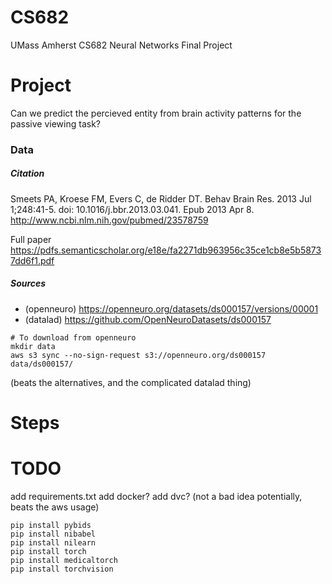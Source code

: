 # CS682
UMass Amherst CS682 Neural Networks Final Project

# Project
Can we predict the percieved entity from brain activity patterns for the passive viewing task?

### Data

##### Citation
Smeets PA, Kroese FM, Evers C, de Ridder DT.
Behav Brain Res. 2013 Jul 1;248:41-5. doi: 10.1016/j.bbr.2013.03.041. Epub 2013 Apr 8.
http://www.ncbi.nlm.nih.gov/pubmed/23578759

Full paper
https://pdfs.semanticscholar.org/e18e/fa2271db963956c35ce1cb8e5b58737dd6f1.pdf
##### Sources
* (openneuro) https://openneuro.org/datasets/ds000157/versions/00001
* (datalad) https://github.com/OpenNeuroDatasets/ds000157

```
# To download from openneuro
mkdir data
aws s3 sync --no-sign-request s3://openneuro.org/ds000157 data/ds000157/
```
(beats the alternatives, and the complicated datalad thing)

# Steps

# TODO
add requirements.txt
add docker?
add dvc? (not a bad idea potentially, beats the aws usage)

```
pip install pybids
pip install nibabel
pip install nilearn
pip install torch
pip install medicaltorch
pip install torchvision
```
